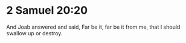 # 2 Samuel 20:20

And Joab answered and said, Far be it, far be it from me, that I should swallow up or destroy.